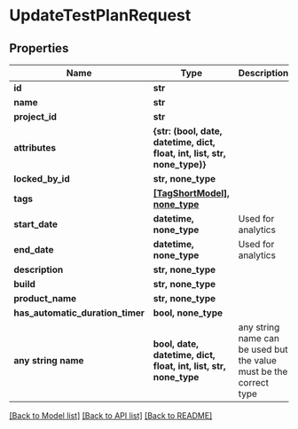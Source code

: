 # UpdateTestPlanRequest


## Properties
Name | Type | Description | Notes
------------ | ------------- | ------------- | -------------
**id** | **str** |  | 
**name** | **str** |  | 
**project_id** | **str** |  | 
**attributes** | **{str: (bool, date, datetime, dict, float, int, list, str, none_type)}** |  | 
**locked_by_id** | **str, none_type** |  | [optional] 
**tags** | [**[TagShortModel], none_type**](TagShortModel.md) |  | [optional] 
**start_date** | **datetime, none_type** | Used for analytics | [optional] 
**end_date** | **datetime, none_type** | Used for analytics | [optional] 
**description** | **str, none_type** |  | [optional] 
**build** | **str, none_type** |  | [optional] 
**product_name** | **str, none_type** |  | [optional] 
**has_automatic_duration_timer** | **bool, none_type** |  | [optional] 
**any string name** | **bool, date, datetime, dict, float, int, list, str, none_type** | any string name can be used but the value must be the correct type | [optional]

[[Back to Model list]](../README.md#documentation-for-models) [[Back to API list]](../README.md#documentation-for-api-endpoints) [[Back to README]](../README.md)


